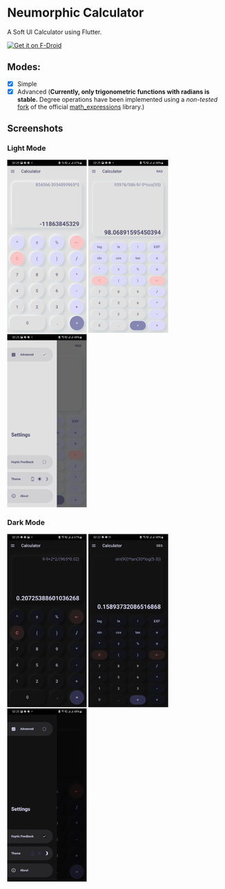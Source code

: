 # Neumorphic Calculator

A Soft UI Calculator using Flutter.

[<img src="https://fdroid.gitlab.io/artwork/badge/get-it-on.png"
     alt="Get it on F-Droid"
     height="100">](https://f-droid.org/packages/com.neumorphic.calculator/)

## Modes:
- [x] Simple
- [x] Advanced (**Currently, only trigonometric functions with radians is stable.** Degree operations have been implemented using a *non-tested* [fork](https://github.com/danger-ahead/math-expressions/tree/add-degree-hack) of the official [math_expressions](https://github.com/fkleon/math-expressions) library.)

## Screenshots

<p float="left">

### Light Mode
  <img src="fastlane/metadata/android/en-US/images/phoneScreenshots/simple-light.png" height="400" />&nbsp;<img src="fastlane/metadata/android/en-US/images/phoneScreenshots/advanced-light.png" height="400" />&nbsp;<img src="fastlane/metadata/android/en-US/images/phoneScreenshots/drawer-light.png" height="400" />

### Dark Mode
  <img src="fastlane/metadata/android/en-US/images/phoneScreenshots/simple-dark.png" height="400" />&nbsp;<img src="fastlane/metadata/android/en-US/images/phoneScreenshots/advanced-dark.png" height="400" />&nbsp;<img src="fastlane/metadata/android/en-US/images/phoneScreenshots/drawer-dark.png" height="400" />
</p>
